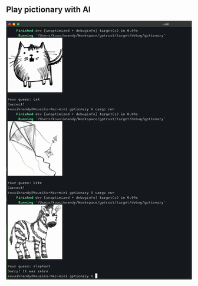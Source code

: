 ## Play pictionary with AI

![Screenshot of gptionary](./screenshots/Screenshot%202023-08-04%20at%2019.52.12.png)
